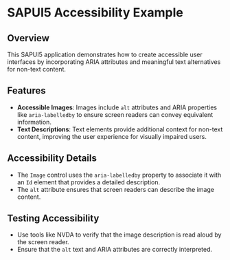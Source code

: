 # SAPUI5 Accessibility Example

## Overview

This SAPUI5 application demonstrates how to create accessible user interfaces by incorporating ARIA attributes and meaningful text alternatives for non-text content.

## Features

- **Accessible Images**: Images include `alt` attributes and ARIA properties like `aria-labelledby` to ensure screen readers can convey equivalent information.
- **Text Descriptions**: Text elements provide additional context for non-text content, improving the user experience for visually impaired users.

## Accessibility Details

- The `Image` control uses the `aria-labelledby` property to associate it with an `Id` element that provides a detailed description.
- The `alt` attribute ensures that screen readers can describe the image content.

## Testing Accessibility

- Use tools like NVDA to verify that the image description is read aloud by the screen reader.
- Ensure that the `alt` text and ARIA attributes are correctly interpreted.

